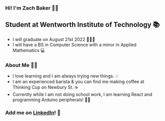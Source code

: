 ### Hi! I'm Zach Baker 👋🏻

## Student at Wentworth Institute of Technology  📚
- I will graduate on August 21st 2022 👨🏻‍🎓
- I will have a BS in Computer Science with a minor in Applied Mathematics 💻 

### About Me 🙋‍♂️
- I love learning and I am always trying new things. 💡
- I am an experienced barista & you can find me making coffee at Thinking Cup on Newbury St. ☕
- Currently while I am not doing school work, I am learning React and programming Arduino peripherals! 👨‍💻

### Add me on [LinkedIn][linkedin]! 🤝
[linkedin]: https://www.linkedin.com/in/zachary---baker/
